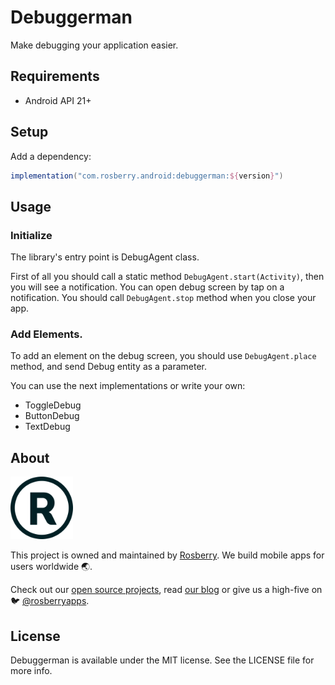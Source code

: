 # Debuggerman
Make debugging your application easier. 

## Requirements
- Android API 21+

## Setup
Add a dependency:
```groovy
implementation("com.rosberry.android:debuggerman:${version}")
```

## Usage
### Initialize
The library's entry point is DebugAgent class.

First of all you should call a static method `DebugAgent.start(Activity)`, then you will see a notification. You can open 
debug screen by tap on a notification. You should call `DebugAgent.stop` method when you close your app.

###  Add Elements.
To add an element on the debug screen, you should use `DebugAgent.place` method, and send Debug entity as a parameter.

You can use the next implementations or write your own:
 - ToggleDebug
 - ButtonDebug
 - TextDebug

## About
<img src="https://github.com/rosberry/Foundation/blob/master/Assets/full_logo.png?raw=true" height="100" />

This project is owned and maintained by [Rosberry](http://rosberry.com). We build mobile apps for users worldwide 🌏.

Check out our [open source projects](https://github.com/rosberry), read [our blog](https://medium.com/@Rosberry) or give us a high-five on 🐦 [@rosberryapps](http://twitter.com/RosberryApps).

## License
Debuggerman is available under the MIT license. See the LICENSE file for more info.